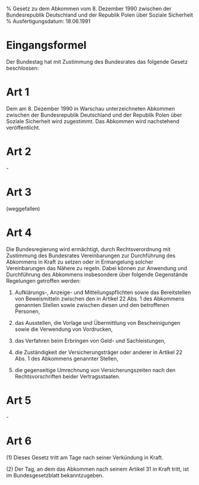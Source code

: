 % Gesetz zu dem Abkommen vom 8. Dezember 1990 zwischen der Bundesrepublik Deutschland und der Republik Polen über Soziale Sicherheit
% Ausfertigungsdatum: 18.06.1991
 
# Eingangsformel

Der Bundestag hat mit Zustimmung des Bundesrates das folgende Gesetz beschlossen:

# Art 1

Dem am 8. Dezember 1990 in Warschau unterzeichneten Abkommen zwischen der Bundesrepublik Deutschland und der Republik Polen über Soziale Sicherheit wird zugestimmt. Das Abkommen wird nachstehend veröffentlicht.

# Art 2

\-

# Art 3

(weggefallen)

# Art 4

Die Bundesregierung wird ermächtigt, durch Rechtsverordnung mit Zustimmung des Bundesrates Vereinbarungen zur Durchführung des Abkommens in Kraft zu setzen oder in Ermangelung solcher Vereinbarungen das Nähere zu regeln. Dabei können zur Anwendung und Durchführung des Abkommens insbesondere über folgende Gegenstände Regelungen getroffen werden:

1. Aufklärungs-, Anzeige- und Mitteilungspflichten sowie das Bereitstellen von Beweismitteln zwischen den in Artikel 22 Abs. 1 des Abkommens genannten Stellen sowie zwischen diesen und den betroffenen Personen,

2. das Ausstellen, die Vorlage und Übermittlung von Bescheinigungen sowie die Verwendung von Vordrucken,

3. das Verfahren beim Erbringen von Geld- und Sachleistungen,

4. die Zuständigkeit der Versicherungsträger oder anderer in Artikel 22 Abs. 1 des Abkommens genannter Stellen,

5. die gegenseitige Umrechnung von Versicherungszeiten nach den Rechtsvorschriften beider Vertragsstaaten.

# Art 5

\-

# Art 6

(1) Dieses Gesetz tritt am Tage nach seiner Verkündung in Kraft.

(2) Der Tag, an dem das Abkommen nach seinem Artikel 31 in Kraft tritt, ist im Bundesgesetzblatt bekanntzugeben.

